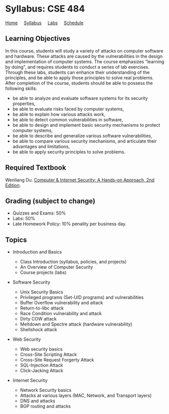 # Syllabus: CSE 484

[Home](./index.md) &nbsp;&nbsp;&nbsp; [Syllabus](./syllabus.md)  &nbsp;&nbsp;&nbsp; [Labs](./labs.md) &nbsp;&nbsp;&nbsp; [Schedule](./schedule.md)

## Learning Objectives

In this course, students will study a variety of attacks on computer software and hardware. These attacks are caused by the vulnerabilities in the design and implementation of computer systems. The course emphasizes "learning by doing", and requires students to conduct a series of lab exercises. Through these labs, students can enhance their understanding of the principles, and be able to apply those principles to solve real problems. After completion of the course, students should be able to possess the following skills:

 - be able to analyze and evaluate software systems for its security properties,
 - be able to evaluate risks faced by computer systems,
 - be able to explain how various attacks work,
 - be able to detect common vulnerabilities in software,
 - be able to design and implement basic security mechanisms to protect computer systems,
 - be able to describe and generalize various software vulnerabilities,
 - be able to compare various security mechanisms, and articulate their advantages and limitations,
 - be able to apply security principles to solve problems.


## Required Textbook

Wenliang Du. [Computer & Internet Security: A Hands-on Approach, 2nd Edition](https://www.handsonsecurity.net/).


## Grading (subject to change)

 - Quizzes and Exams: 50%
 - Labs: 50%
 - Late Homework Policy: 10% penality per business day.



## Topics
 - Introduction and Basics
   - Class Introduction (syllabus, policies, and projects)
   - An Overview of Computer Security
   - Course projects (labs)

 - Software Security 
   - Unix Security Basics
   - Privileged programs (Set-UID programs) and vulnerabilities
   - Buffer Overflow vulnerability and attack
   - Return-to-libc attack
   - Race Condition vulnerability and attack
   - Dirty COW attack
   - Meltdown and Spectre attack (hardware vulnerability)
   - Shellshock attack

 - Web Security 
   - Web security basics
   - Cross-Site Scripting Attack
   - Cross-Site Request Forgerty Attack
   - SQL-Injection Attack
   - Click-Jacking Attack

 - Internet Security 
   - Network Security basics
   - Attacks at various layers (MAC, Network, and Transport layers)
   - DNS and attacks 
   - BGP routing and attacks